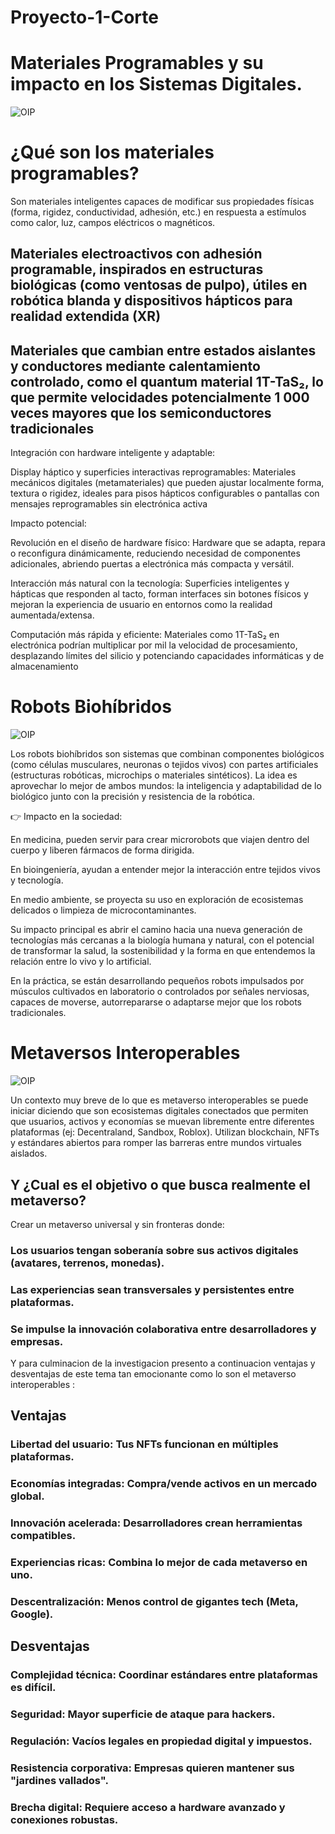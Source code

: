 # Proyecto-1-Corte
# Materiales Programables y su impacto en los Sistemas Digitales.
![OIP](https://github.com/user-attachments/assets/16bad907-6753-4290-bb0e-32e44b0814da)

# ¿Qué son los materiales programables?
Son materiales inteligentes capaces de modificar sus propiedades físicas (forma, rigidez, conductividad, adhesión, etc.) en respuesta a estímulos como calor, luz, campos eléctricos o magnéticos.
## Materiales electroactivos con adhesión programable, inspirados en estructuras biológicas (como ventosas de pulpo), útiles en robótica blanda y dispositivos hápticos para realidad extendida (XR)
## Materiales que cambian entre estados aislantes y conductores mediante calentamiento controlado, como el quantum material 1T-TaS₂, lo que permite velocidades potencialmente 1 000 veces mayores que los semiconductores tradicionales
 Integración con hardware inteligente y adaptable:

Display háptico y superficies interactivas reprogramables: Materiales mecánicos digitales (metamateriales) que pueden ajustar localmente forma, textura o rigidez, ideales para pisos hápticos configurables o pantallas con mensajes reprogramables sin electrónica activa

 Impacto potencial:

Revolución en el diseño de hardware físico: Hardware que se adapta, repara o reconfigura dinámicamente, reduciendo necesidad de componentes adicionales, abriendo puertas a electrónica más compacta y versátil.

Interacción más natural con la tecnología: Superficies inteligentes y hápticas que responden al tacto, forman interfaces sin botones físicos y mejoran la experiencia de usuario en entornos como la realidad aumentada/extensa.

Computación más rápida y eficiente: Materiales como 1T-TaS₂ en electrónica podrían multiplicar por mil la velocidad de procesamiento, desplazando límites del silicio y potenciando capacidades informáticas y de almacenamiento

# Robots Biohíbridos
![OIP](https://github.com/user-attachments/assets/f77e28c2-0468-472f-80e3-08b6b76bf18a)

Los robots biohíbridos son sistemas que combinan componentes biológicos (como células musculares, neuronas o tejidos vivos) con partes artificiales (estructuras robóticas, microchips o materiales sintéticos). La idea es aprovechar lo mejor de ambos mundos: la inteligencia y adaptabilidad de lo biológico junto con la precisión y resistencia de la robótica.

👉 Impacto en la sociedad:

En medicina, pueden servir para crear microrobots que viajen dentro del cuerpo y liberen fármacos de forma dirigida.

En bioingeniería, ayudan a entender mejor la interacción entre tejidos vivos y tecnología.

En medio ambiente, se proyecta su uso en exploración de ecosistemas delicados o limpieza de microcontaminantes.

Su impacto principal es abrir el camino hacia una nueva generación de tecnologías más cercanas a la biología humana y natural, con el potencial de transformar la salud, la sostenibilidad y la forma en que entendemos la relación entre lo vivo y lo artificial.

En la práctica, se están desarrollando pequeños robots impulsados por músculos cultivados en laboratorio o controlados por señales nerviosas, capaces de moverse, autorrepararse o adaptarse mejor que los robots tradicionales.

# Metaversos Interoperables
![OIP](https://github.com/user-attachments/assets/886a2146-beb6-41ec-a39d-459bae2331db)

Un contexto muy breve de lo que es metaverso interoperables se puede iniciar diciendo que son ecosistemas digitales conectados que permiten que usuarios, activos y economías se muevan libremente entre diferentes plataformas (ej: Decentraland, Sandbox, Roblox). Utilizan blockchain, NFTs y estándares abiertos para romper las barreras entre mundos virtuales aislados. 
## Y ¿Cual es el objetivo o que busca realmente el metaverso?
Crear un metaverso universal y sin fronteras donde:

### Los usuarios tengan soberanía sobre sus activos digitales (avatares, terrenos, monedas).

### Las experiencias sean transversales y persistentes entre plataformas.

### Se impulse la innovación colaborativa entre desarrolladores y empresas.

Y para culminacion de la investigacion presento a continuacion ventajas y desventajas de este tema tan emocionante como lo son el metaverso interoperables :

## Ventajas

### Libertad del usuario: Tus NFTs funcionan en múltiples plataformas.

### Economías integradas: Compra/vende activos en un mercado global.

### Innovación acelerada: Desarrolladores crean herramientas compatibles.

### Experiencias ricas: Combina lo mejor de cada metaverso en uno.

### Descentralización: Menos control de gigantes tech (Meta, Google).

## Desventajas 

### Complejidad técnica: Coordinar estándares entre plataformas es difícil.

### Seguridad: Mayor superficie de ataque para hackers.

### Regulación: Vacíos legales en propiedad digital y impuestos.

### Resistencia corporativa: Empresas quieren mantener sus "jardines vallados".

### Brecha digital: Requiere acceso a hardware avanzado y conexiones robustas.
